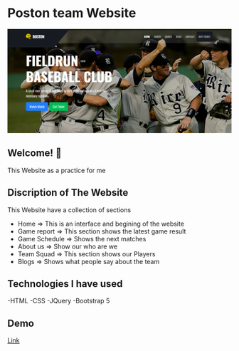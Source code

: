 # Poston team Website
![Design Preview](images/head.png)

## Welcome! 👋

This Website as a practice for me 

 
## Discription of The Website

This Website have a collection of sections 
  - Home     => This is an interface and begining of the website
  - Game report  => This section shows the latest game result
  - Game Schedule  => Shows the next matches
  - About us  => Show our who are we
  - Team Squad => This section shows our Players
  - Blogs  => Shows what people say about the team
 

## Technologies I have used
-HTML
-CSS
-JQuery
-Bootstrap 5

## Demo
[Link](https://adham909.github.io/Poston/)

